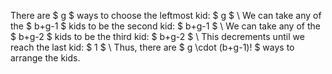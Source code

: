 There are $ g $ ways to choose the leftmost kid: $ g $ \\
We can take any of the $ b+g-1 $ kids to be the second kid: $ b+g-1 $ \\
We can take any of the $ b+g-2 $ kids to be the third kid: $ b+g-2 $ \\
This decrements until we reach the last kid: $ 1 $ \\
Thus, there are $ g \cdot (b+g-1)! $ ways to arrange the kids.
